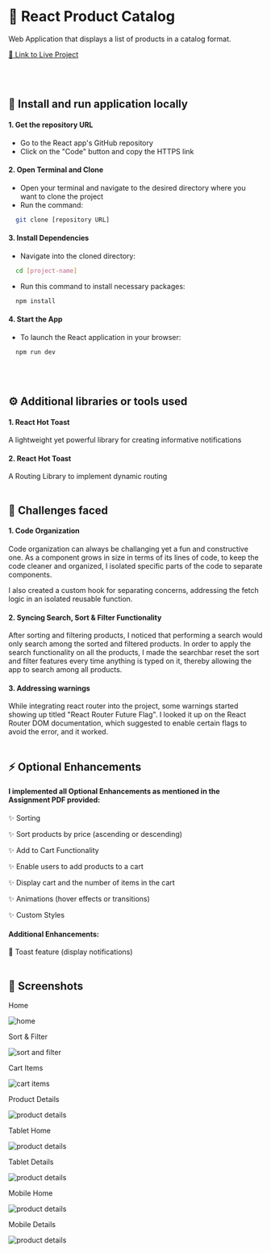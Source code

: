 
# 🛒 React Product Catalog

Web Application that displays a list of products
in a catalog format.

[🔗 Link to Live Project](https://react-product-catalog-project.vercel.app)

<br><br>



## 🚀 Install and run application locally

#### 1. Get the repository URL
- Go to the React app's GitHub repository
- Click on the "Code" button and copy the HTTPS link

#### 2. Open Terminal and Clone
- Open your terminal and navigate to the desired directory where you want to clone the project
- Run the command:
```bash
  git clone [repository URL]
```

#### 3. Install Dependencies
- Navigate into the cloned directory:
```bash
  cd [project-name]
```
- Run this command to install necessary packages:
```bash
  npm install
```

#### 4. Start the App
- To launch the React application in your browser:
```bash
  npm run dev
```
<br><br>



## ⚙️ Additional libraries or tools used

#### 1. React Hot Toast
A lightweight yet powerful library for creating informative notifications

#### 2. React Hot Toast
A Routing Library to implement dynamic routing
<br><br>




## 🚧 Challenges faced

#### 1. Code Organization

Code organization can always be challanging yet a fun and constructive one. As a component grows in size in terms of its lines of code, to keep the code cleaner and organized, I isolated specific parts of the code to separate components.

I also created a custom hook for separating concerns, addressing the fetch logic in an isolated reusable function. 

#### 2. Syncing Search, Sort & Filter Functionality 

After sorting and filtering products, I noticed that performing a search would only search among the sorted and filtered products. In order to apply the search functionality on all the products, I made the searchbar reset the sort and filter features every time anything is typed on it, thereby allowing the app to search among all products.

#### 3. Addressing warnings

While integrating react router into the project, some warnings started showing up titled "React Router Future Flag". I looked it up on the React Router DOM documentation, which suggested to enable certain flags to avoid the error, and it worked.
<br><br>



## ⚡ Optional Enhancements

#### I implemented all Optional Enhancements as mentioned in the Assignment PDF provided:


✨ Sorting

✨ Sort products by price (ascending or descending)

✨ Add to Cart Functionality

✨ Enable users to add products to a cart

✨ Display cart and the number of items in the cart

✨ Animations (hover effects or transitions)

✨ Custom Styles

#### Additional Enhancements:

🌟 Toast feature (display notifications)
<br><br>



## 📸 Screenshots

Home

![home](public/images/home.png)

Sort & Filter

![sort and filter](public/images/sort-filter.png)

Cart Items

![cart items](public/images/cart.png)

Product Details

![product details](public/images/details.png)

Tablet Home

![product details](public/images/tablet-home.png)

Tablet Details

![product details](public/images/tablet-details.png)

Mobile Home

![product details](public/images/mobile-home.png)

Mobile Details

![product details](public/images/mobile-details.png)
